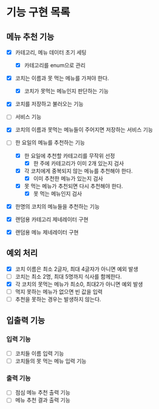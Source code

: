 # 기능 구현 목록

## 메뉴 추천 기능
- [x] 카테고리, 메뉴 데이터 초기 세팅
  - [x] 카테고리를 enum으로 관리
- [x] 코치는 이름과 못 먹는 메뉴를 가져야 한다.
  - [x] 코치가 못먹는 메뉴인지 판단하는 기능
- [x] 코치를 저장하고 불러오는 기능
  
- [ ] 서비스 기능
- [x] 코치의 이름과 못먹는 메뉴들이 주어지면 저장하는 서비스 기능
- [ ] 한 요일의 메뉴를 추천하는 기능
  - [x] 한 요일에 추천할 카테고리를 무작위 선정
    - [x] 한 주에 카테고리가 이미 2개 있는지 검사
  - [x] 각 코치에게 중복되지 않는 메뉴를 추천해야 한다.
    - [x] 이미 추천한 메뉴가 있는지 검사
  - [x] 못 먹는 메뉴가 추천되면 다시 추천해야 한다.
    - [x] 못 먹는 메뉴인지 검사
- [x] 한명의 코치의 메뉴들을 추천하는 기능
- [x] 랜덤용 카테고리 제네레이터 구현
- [x] 랜덤용 메뉴 제네레이터 구현


## 예외 처리
- [x] 코치 이름은 최소 2글자, 최대 4글자가 아니면 예외 발생
- [ ] 코치는 최소 2명, 최대 5명까지 식사를 함께한다.
- [x] 각 코치의 못먹는 메뉴가 최소0, 최대2가 아니면 예외 발생
- [ ] 먹지 못하는 메뉴가 없으면 빈 값을 입력
- [ ] 추천을 못하는 경우는 발생하지 않는다.

## 입출력 기능
### 입력 기능
- [ ] 코치들 이름 입력 기능
- [ ] 코치들의 못 먹는 메뉴 입력 기능

### 출력 기능
- [ ] 점심 메뉴 추천 출력 기능
- [ ] 메뉴 추천 결과 출력 기능